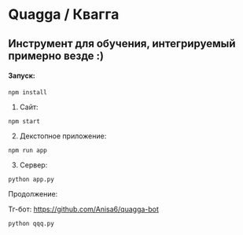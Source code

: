 # Quagga / Квагга
## Инструмент для обучения, интегрируемый примерно везде :)
#### Запуск:

```
npm install
```

1. Сайт:

```
npm start
```

2. Декстопное приложение:

```
npm run app
```

3. Сервер:

```
python app.py
```

Продолжение: 

Тг-бот: https://github.com/Anisa6/quagga-bot
```
python qqq.py
```